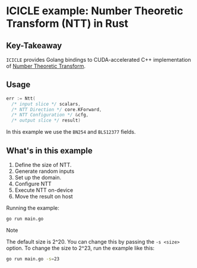 # ICICLE example: Number Theoretic Transform (NTT) in Rust

## Key-Takeaway

`ICICLE` provides Golang bindings to CUDA-accelerated C++ implementation of [Number Theoretic Transform](https://github.com/ingonyama-zk/ingopedia/blob/master/src/fft.md).

## Usage

```go
err := Ntt(
  /* input slice */ scalars,
  /* NTT Direction */ core.KForward,
  /* NTT Configuration */ &cfg,
  /* output slice */ result)
```

In this example we use the `BN254` and `BLS12377` fields.

## What's in this example

1. Define the size of NTT.
2. Generate random inputs
3. Set up the domain.
4. Configure NTT
5. Execute NTT on-device
6. Move the result on host

Running the example:

```sh
go run main.go
```

> [!NOTE]
> The default size is 2^20. You can change this by passing the `-s <size>` option. To change the size to 2^23, run the example like this:

```sh
go run main.go -s=23
```